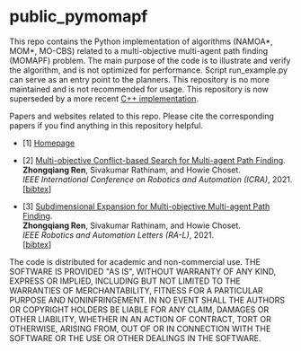 # public_pymomapf
This repo contains the Python implementation of algorithms (NAMOA*, MOM*, MO-CBS) related to a multi-objective multi-agent path finding (MOMAPF) problem.
The main purpose of the code is to illustrate and verify the algorithm, and is not optimized for performance.
Script run_example.py can serve as an entry point to the planners.
This repository is no more maintained and is not recommended for usage. This repository is now superseded by a more recent [C++ implementation](https://github.com/wonderren/public_cppmomapf).

Papers and websites related to this repo. Please cite the corresponding papers if you find anything in this repository helpful.

* [1] [Homepage](https://wonderren.github.io/)

* [2] [Multi-objective Conflict-based Search for Multi-agent Path Finding](https://arxiv.org/pdf/2101.03805.pdf).\
	**Zhongqiang Ren**, Sivakumar Rathinam, and Howie Choset.\
	<i>IEEE International Conference on Robotics and Automation (ICRA)</i>, 2021.\
	[[bibtex](https://wonderren.github.io/files/bibtex_ren21mocbs.txt)] 

* [3] [Subdimensional Expansion for Multi-objective Multi-agent Path Finding](https://arxiv.org/pdf/2102.01353.pdf).\
	**Zhongqiang Ren**, Sivakumar Rathinam, and Howie Choset.\
	<i>IEEE Robotics and Automation Letters (RA-L)</i>, 2021.\
	[[bibtex](https://wonderren.github.io/files/bibtex_ren21momstar.txt)] 
	
	
The code is distributed for academic and non-commercial use.
THE SOFTWARE IS PROVIDED "AS IS", WITHOUT WARRANTY OF ANY KIND, EXPRESS OR
IMPLIED, INCLUDING BUT NOT LIMITED TO THE WARRANTIES OF MERCHANTABILITY,
FITNESS FOR A PARTICULAR PURPOSE AND NONINFRINGEMENT. IN NO EVENT SHALL THE
AUTHORS OR COPYRIGHT HOLDERS BE LIABLE FOR ANY CLAIM, DAMAGES OR OTHER
LIABILITY, WHETHER IN AN ACTION OF CONTRACT, TORT OR OTHERWISE, ARISING FROM,
OUT OF OR IN CONNECTION WITH THE SOFTWARE OR THE USE OR OTHER DEALINGS IN THE
SOFTWARE.
